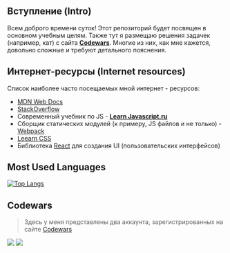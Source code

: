 ## Вступление (Intro)
Всем доброго времени суток! Этот репозиторий будет посвящен в основном учебным целям. Также тут я размещаю решения задачек (например, кат) с сайта [**Codewars**](https://www.codewars.com/). Многие из них, как мне кажется, довольно сложные и требуют детального пояснения.

## Интернет-ресурсы (Internet resources)
Список наиболее часто посещаемых мной интернет - ресурсов:
* [MDN Web Docs](https://developer.mozilla.org/ru/)
* [StackOverflow](https://ru.stackoverflow.com/)
* Современный учебник по JS - [**Learn Javascript.ru**](https://learn.javascript.ru/)
* Сборщик статических модулей (к примеру, JS файлов и не только) - [Webpack](https://webpack.js.org/)
* [Leearn CSS](https://web.dev/learn/css/)
* Библиотека [React](https://ru.reactjs.org/) для создания UI (пользовательских интерфейсов)

## Most Used Languages
[![Top Langs](https://github-readme-stats.vercel.app/api/top-langs/?username=InGodWeTrustt&layout=compact&hide_title=true)](https://github.com/InGodWeTrustt/github-readme-stats)

<!-- ## Stats
![GitHub stats](https://github-readme-stats.vercel.app/api?username=InGodWeTrustt&hide=contribs,prs&show_icons=true&theme=yeblu&border_radius=25) -->

## Codewars
> Здесь у меня представлены два аккаунта, зарегистрированных на сайте [Codewars](https://www.codewars.com/dashboard)

![](https://www.codewars.com/users/InGodWeTrustt/badges/large)
![](https://www.codewars.com/users/y4y4/badges/large)

<!--
Краткий справочник по оформлению файлов такого типа:
* - по сути представляют собой списки
#  Заголовок первого уровня #
### Заголовок третьего уровня ###
###### Заголовок шестого уровня ######
**текст
->

